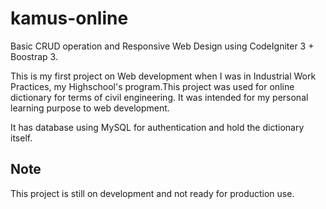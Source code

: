 # kamus-online
Basic CRUD operation and Responsive Web Design using CodeIgniter 3 + Boostrap 3.

This is my first project on Web development when I was in Industrial Work Practices, my Highschool's program.This project was used for online dictionary for terms of civil engineering. It was intended for my personal learning purpose to web development.

It has database using MySQL for authentication and hold the dictionary itself.

## Note
This project is still on development and not ready for production use.
